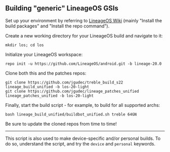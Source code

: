
## Building "generic" LineageOS GSIs ##

Set up your environment by referring to [LineageOS Wiki](https://wiki.lineageos.org/devices/TP1803/build) (mainly "Install the build packages" and "Install the repo command").

Create a new working directory for your LineageOS build and navigate to it:

    mkdir los; cd los

Initialize your LineageOS workspace:

    repo init -u https://github.com/LineageOS/android.git -b lineage-20.0

Clone both this and the patches repos:

    git clone https://github.com/jgudec/treble_build_s22 lineage_build_unified -b los-20-light
    git clone https://github.com/jgudec/lineage_patches_unified lineage_patches_unified -b los-20-light

Finally, start the build script - for example, to build for all supported archs:

    bash lineage_build_unified/buildbot_unified.sh treble 64GN

Be sure to update the cloned repos from time to time!

---

This script is also used to make device-specific and/or personal builds. To do so, understand the script, and try the `device` and `personal` keywords.
